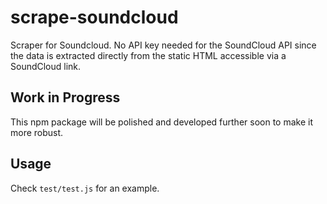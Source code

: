 # scrape-soundcloud

Scraper for Soundcloud. No API key needed for the SoundCloud API since the data is extracted directly from the static HTML accessible via a SoundCloud link.

## Work in Progress

This npm package will be polished and developed further soon to make it more robust.

## Usage

Check `test/test.js` for an example.